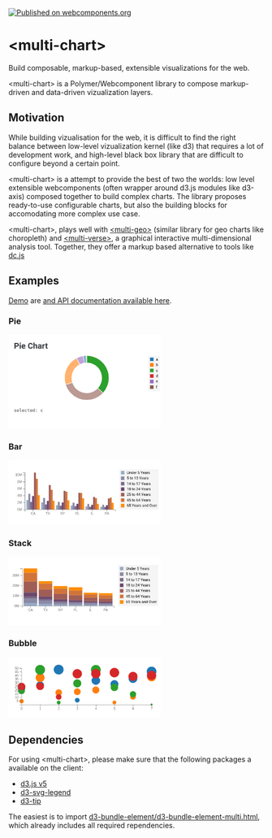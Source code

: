[![Published on webcomponents.org](https://img.shields.io/badge/webcomponents.org-published-blue.svg)](https://webcomponents.org/element/polymerEl/multi-chart)

# \<multi-chart\>
Build composable, markup-based, extensible visualizations for the web. 

\<multi-chart\> is a Polymer/Webcomponent library to compose markup-driven and data-driven vizualization layers.

## Motivation
While building vizualisation for the web, it is difficult to find the right balance between low-level vizualization kernel (like d3) that requires a lot of development work, and high-level black box library that are difficult to configure beyond a certain point. 

\<multi-chart\> is a attempt to provide the best of two the worlds: low level extensible webcomponents (often wrapper around d3.js modules like d3-axis) composed together to build complex charts. The library proposes ready-to-use configurable charts, but also the building blocks for accomodating more complex use case. 

\<multi-chart\>, plays well with [\<multi-geo\>](https://github.com/PolymerEl/multi-geo) (similar library for geo charts like choropleth) and [\<multi-verse\>](https://github.com/PolymerEl/multi-verse), a graphical interactive multi-dimensional analysis tool. Together, they offer a markup based alternative to tools like [dc.js](https://dc-js.github.io/dc.js/)

## Examples

[Demo](https://webcomponents.org/element/polymerEl/multi-chart/demo/index.html) are [and API documentation available here](https://webcomponents.org/element/polymerEl/multi-chart).

### Pie 
<div>
  <img src="https://raw.githubusercontent.com/PolymerEl/multi-chart/master/images/pie.png" width="300"></img>
</div>

### Bar
<div>
  <img src="https://raw.githubusercontent.com/PolymerEl/multi-chart/master/images/bar.png" width="300"></img>
</div>

### Stack
<div>
  <img src="https://raw.githubusercontent.com/PolymerEl/multi-chart/master/images/stack.png" width="300"></img>
</div>

### Bubble
<div>
  <img src="https://raw.githubusercontent.com/PolymerEl/multi-chart/master/images/bubble.png" width="300"></img>
</div>

## Dependencies
For using \<multi-chart\>, please make sure that the following packages a available on the client: 
- [d3.js v5](https://d3js.org/) 
- [d3-svg-legend](http://d3-legend.susielu.com/)
- [d3-tip](https://github.com/Caged/d3-tip)

The easiest is to import [d3-bundle-element/d3-bundle-element-multi.html](https://github.com/PolymerEl/d3-bundle), which already includes all required rependencies. 




